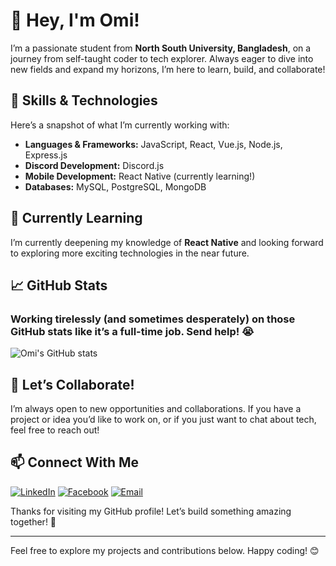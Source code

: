 # 👋 Hey, I'm Omi!

I’m a passionate student from **North South University, Bangladesh**, on a journey from self-taught coder to tech explorer. Always eager to dive into new fields and expand my horizons, I’m here to learn, build, and collaborate!

## 🚀 Skills & Technologies

Here’s a snapshot of what I’m currently working with:

- **Languages & Frameworks:** JavaScript, React, Vue.js, Node.js, Express.js
- **Discord Development:** Discord.js
- **Mobile Development:** React Native (currently learning!)
- **Databases:** MySQL, PostgreSQL, MongoDB

## 🌱 Currently Learning

I’m currently deepening my knowledge of **React Native** and looking forward to exploring more exciting technologies in the near future.

## 📈 GitHub Stats

### Working tirelessly (and sometimes desperately) on those GitHub stats like it’s a full-time job. Send help! 😭

![Omi's GitHub stats](https://github-readme-stats.vercel.app/api?username=Pandaaa-dev&show_icons=true&hide_title=true&count_private=true&hide=prs&theme=radical)

## 🌟 Let’s Collaborate!

I’m always open to new opportunities and collaborations. If you have a project or idea you’d like to work on, or if you just want to chat about tech, feel free to reach out!

## 📫 Connect With Me

[![LinkedIn](https://img.shields.io/badge/LinkedIn-%230077B5.svg?&style=for-the-badge&logo=linkedin&logoColor=white)](https://www.linkedin.com/in/omikhan4901/)
[![Facebook](https://img.shields.io/badge/Facebook-%231877F2.svg?&style=for-the-badge&logo=facebook&logoColor=white)](https://www.facebook.com/omikhan09)
[![Email](https://img.shields.io/badge/Email-%23D14836.svg?&style=for-the-badge&logo=gmail&logoColor=white)](mailto:mehboobehsankhan@gmail.com)

Thanks for visiting my GitHub profile! Let’s build something amazing together! 💪

---

Feel free to explore my projects and contributions below. Happy coding! 😊
